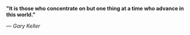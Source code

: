 **"It is those who concentrate on but one thing at a time who advance in this world."**

— _Gary Keller_
